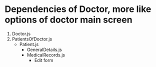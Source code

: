 # Dependencies of Doctor, more like options of doctor main screen

1. Doctor.js
2. PatientsOfDoctor.js
   - Patient.js
     - GeneralDetails.js
     - MedicalRecords.js
       - Edit form
